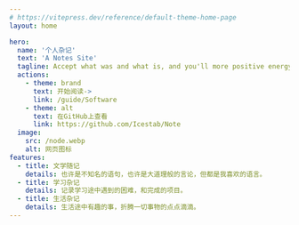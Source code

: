 ```yaml
---
# https://vitepress.dev/reference/default-theme-home-page
layout: home

hero:
  name: '个人杂记'
  text: 'A Notes Site'
  tagline: Accept what was and what is, and you'll more positive energy to pursue what will be.
  actions:
    - theme: brand
      text: 开始阅读->
      link: /guide/Software
    - theme: alt
      text: 在GitHub上查看
      link: https://github.com/Icestab/Note
  image:
    src: /node.webp
    alt: 网页图标
features:
  - title: 文学随记
    details: 也许是不知名的语句，也许是大道理般的言论，但都是我喜欢的语言。
  - title: 学习杂记
    details: 记录学习途中遇到的困难，和完成的项目。
  - title: 生活杂记
    details: 生活途中有趣的事，折腾一切事物的点点滴滴。
---
```

